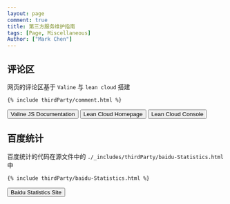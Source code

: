 ```yaml
---
layout: page
comment: true
title: 第三方服务维护指南
tags: [Page, Miscellaneous]
Author: ["Mark Chen"]
---
```


## 评论区

网页的评论区基于 `Valine` 与 `lean cloud` 搭建

```html
{% include thirdParty/comment.html %}
```

<div class="button-box">
    <button class="main-button" onclick="window.location.href='https://valine.js.org/'">Valine JS Documentation</button>
    <button class="main-button" onclick="window.location.href='https://www.leancloud.cn/'">Lean Cloud Homepage</button>
    <button class="main-button" onclick="window.location.href='https://console.leancloud.cn/apps'">Lean Cloud Console</button>
</div>

## 百度统计

百度统计的代码在源文件中的 `./_includes/thirdParty/baidu-Statistics.html` 中

```html
{% include thirdParty/baidu-Statistics.html %}
```

<div class="button-box">
    <button class="main-button" onclick="window.location.href='https://tongji.baidu.com/web/10000346490/overview/index?siteId=16567903'">Baidu Statistics Site</button>
</div>
